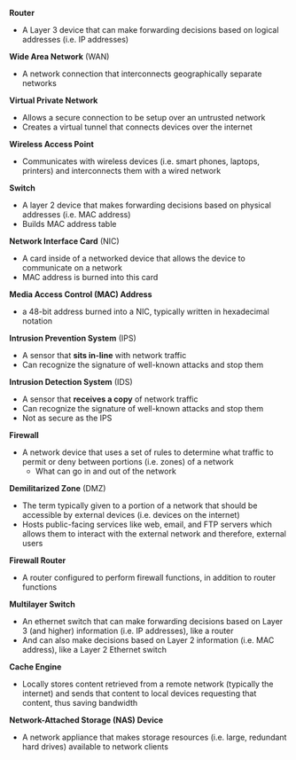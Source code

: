 

**Router**
- A Layer 3 device that can make forwarding decisions based on logical addresses (i.e. IP addresses)

**Wide Area Network** (WAN)
- A network connection that interconnects geographically separate networks

**Virtual Private Network**
- Allows a secure connection to be setup over an untrusted network
- Creates a virtual tunnel that connects devices over the internet

**Wireless Access Point**
- Communicates with wireless devices (i.e. smart phones, laptops, printers) and interconnects them with a wired network

**Switch**
- A layer 2 device that makes forwarding decisions based on physical addresses (i.e. MAC address)
- Builds MAC address table 

**Network Interface Card** (NIC)
- A card inside of a networked device that allows the device to communicate on a network
- MAC address is burned into this card

**Media Access Control (MAC) Address**
- a 48-bit address burned into a NIC, typically written in hexadecimal notation

**Intrusion Prevention System** (IPS)
- A sensor that **sits in-line** with network traffic
- Can recognize the signature of well-known attacks and stop them

**Intrusion Detection System** (IDS)
- A sensor that **receives a copy** of network traffic
- Can recognize the signature of well-known attacks and stop them
- Not as secure as the IPS

**Firewall**
- A network device that uses a set of rules to determine what traffic to permit or deny between portions (i.e. zones) of a network
	- What can go in and out of the network

**Demilitarized Zone** (DMZ)
- The term typically given to a portion of a network that should be accessible by external devices (i.e. devices on the internet)
- Hosts public-facing services like web, email, and FTP servers which allows them to interact with the external network and therefore, external users

**Firewall Router**
- A router configured to perform firewall functions, in addition to router functions

**Multilayer Switch**
- An ethernet switch that can make forwarding decisions based on Layer 3 (and higher) information (i.e. IP addresses), like a router 
- And can also make decisions based on Layer 2 information (i.e. MAC address), like a Layer 2 Ethernet switch

**Cache Engine**
- Locally stores content retrieved from a remote network (typically the internet) and sends that content to local devices requesting that content, thus saving bandwidth

**Network-Attached Storage (NAS) Device**
- A network appliance that makes storage resources (i.e. large, redundant hard drives) available to network clients